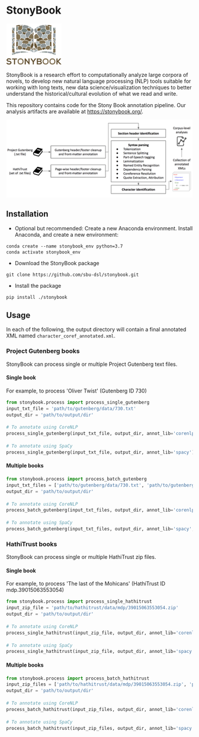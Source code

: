 # StonyBook

<img src="images/StonyBook.png" width="150">

StonyBook is a research effort to computationally analyze large corpora of novels, to develop new natural language processing (NLP) tools suitable for working with long texts, new data science/visualization techniques to better understand the historical/cultural evolution of what we read and write.

This repository contains code for the Stony Book annotation pipeline. Our analysis artifacts are available at https://stonybook.org/.


<img src="images/new_overview.png" width="600">

## Installation

* Optional but recommended: Create a new Anaconda environment. Install Anaconda, and create a new environment:

```
conda create --name stonybook_env python=3.7
conda activate stonybook_env
```
* Download the StonyBook package

```
git clone https://github.com/sbu-dsl/stonybook.git
```

* Install the package

```
pip install ./stonybook
```

## Usage

In each of the following, the output directory will contain a final annotated XML named `character_coref_annotated.xml`.


### Project Gutenberg books

StonyBook can process single or multiple Project Gutenberg text files.

#### Single book
For example, to process 'Oliver Twist' (Gutenberg ID 730)
```python
from stonybook.process import process_single_gutenberg
input_txt_file = 'path/to/gutenberg/data/730.txt'
output_dir = 'path/to/output/dir'

# To annotate using CoreNLP
process_single_gutenberg(input_txt_file, output_dir, annot_lib='corenlp')

# To annotate using SpaCy
process_single_gutenberg(input_txt_file, output_dir, annot_lib='spacy')
```

#### Multiple books
```python
from stonybook.process import process_batch_gutenberg
input_txt_files = ['path/to/gutenberg/data/730.txt', 'path/to/gutenberg/data/64317.txt', 'path/to/gutenberg/data/37106.txt']
output_dir = 'path/to/output/dir'

# To annotate using CoreNLP
process_batch_gutenberg(input_txt_files, output_dir, annot_lib='corenlp', num_threads=3)

# To annotate using SpaCy
process_batch_gutenberg(input_txt_files, output_dir, annot_lib='spacy', num_threads=3)
```

### HathiTrust books

StonyBook can process single or multiple HathiTrust zip files.

#### Single book
For example, to process 'The last of the Mohicans' (HathiTrust ID mdp.39015063553054)
```python
from stonybook.process import process_single_hathitrust
input_zip_file = 'path/to/hathitrust/data/mdp/39015063553054.zip'
output_dir = 'path/to/output/dir'

# To annotate using CoreNLP
process_single_hathitrust(input_zip_file, output_dir, annot_lib='corenlp')

# To annotate using SpaCy
process_single_hathitrust(input_zip_file, output_dir, annot_lib='spacy')
```

#### Multiple books
```python
from stonybook.process import process_batch_hathitrust
input_zip_files = ['path/to/hathitrust/data/mdp/39015063553054.zip', 'path/to/hathitrust/data/ucm/5324201722.zip', 'path/to/hathitrust/data/coo/31924064979440.zip']
output_dir = 'path/to/output/dir'

# To annotate using CoreNLP
process_batch_hathitrust(input_zip_files, output_dir, annot_lib='corenlp', num_threads=3)

# To annotate using SpaCy
process_batch_hathitrust(input_zip_files, output_dir, annot_lib='spacy', num_threads=3)
```

